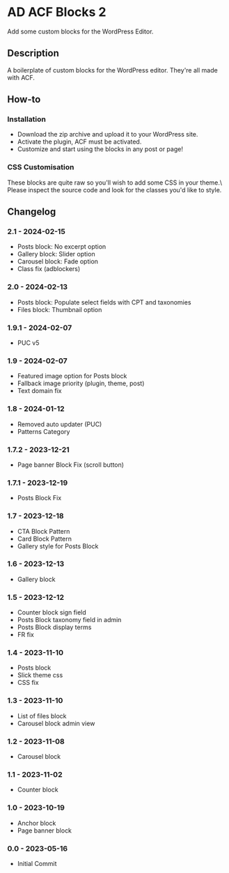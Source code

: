 # AD ACF Blocks 2

Add some custom blocks for the WordPress Editor.

## Description

A boilerplate of custom blocks for the WordPress editor. They're all made with ACF.

## How-to

### Installation

* Download the zip archive and upload it to your WordPress site. 
* Activate the plugin, ACF must be activated. 
* Customize and start using the blocks in any post or page!

### CSS Customisation

These blocks are quite raw so you'll wish to add some CSS in your theme.\ 
Please inspect the source code and look for the classes you'd like to style.

## Changelog

### 2.1 - 2024-02-15
* Posts block: No excerpt option
* Gallery block: Slider option
* Carousel block: Fade option
* Class fix (adblockers)

### 2.0 - 2024-02-13
* Posts block: Populate select fields with CPT and taxonomies
* Files block: Thumbnail option

### 1.9.1 - 2024-02-07
* PUC v5

### 1.9 - 2024-02-07
* Featured image option for Posts block
* Fallback image priority (plugin, theme, post)
* Text domain fix

### 1.8 - 2024-01-12
* Removed auto updater (PUC)
* Patterns Category

### 1.7.2 - 2023-12-21
* Page banner Block Fix (scroll button)

### 1.7.1 - 2023-12-19
* Posts Block Fix

### 1.7 - 2023-12-18
* CTA Block Pattern
* Card Block Pattern
* Gallery style for Posts Block

### 1.6 - 2023-12-13
* Gallery block

### 1.5 - 2023-12-12
* Counter block sign field
* Posts Block taxonomy field in admin
* Posts Block display terms
* FR fix

### 1.4 - 2023-11-10
* Posts block
* Slick theme css
* CSS fix

### 1.3 - 2023-11-10
* List of files block
* Carousel block admin view

### 1.2 - 2023-11-08
* Carousel block

### 1.1 - 2023-11-02
* Counter block

### 1.0 - 2023-10-19
* Anchor block
* Page banner block

### 0.0 - 2023-05-16
* Initial Commit